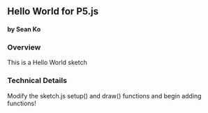 ## Hello World for P5.js
#### by Sean Ko


### Overview
This is a Hello World sketch


### Technical Details

Modify the sketch.js setup() and draw() functions and begin adding functions!